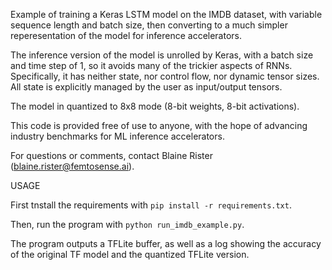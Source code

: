 Example of training a Keras LSTM model on the IMDB dataset, with variable sequence length and batch size, then converting to a much simpler reperesentation of the model for inference accelerators.

The inference version of the model is unrolled by Keras, with a batch size and time step of 1, so it avoids many of the trickier aspects of RNNs. Specifically, it has neither state, nor control flow, nor dynamic tensor sizes. All state is explicitly managed by the user as input/output tensors.

The model in quantized to 8x8 mode (8-bit weights, 8-bit activations).

This code is provided free of use to anyone, with the hope of advancing industry benchmarks for ML inference accelerators.

For questions or comments, contact Blaine Rister (blaine.rister@femtosense.ai).

USAGE

First tnstall the requirements with `pip install -r requirements.txt`.

Then, run the program with `python run_imdb_example.py`.

The program outputs a TFLite buffer, as well as a log showing the accuracy of the original TF model and the quantized TFLite version.
